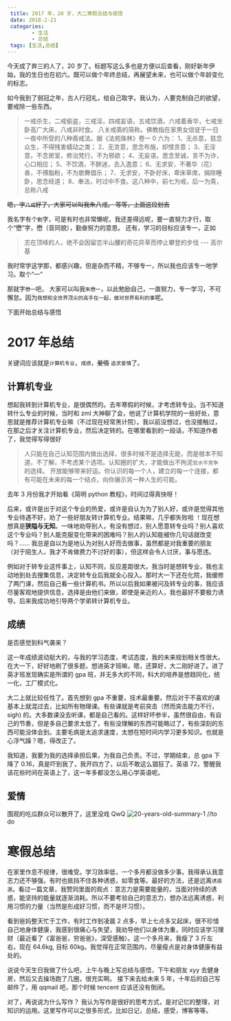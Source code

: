 ```yaml
---
 title: 2017 年，20 岁，大二寒假总结与感悟
 date: 2018-2-21
 categories: 
		- 生活
		- 总结
 tags: [生活,总结]
---
```


今天成了奔三的人了，20 岁了。标题写这么多也是方便以后查看，刚好新年伊始，我的生日也在初六。既可以做个年终总结，再展望未来，也可以做个年龄变化的标志。
<!-- more -->
如今我到了弱冠之年，古人行冠礼，给自己取字。我认为，人要克制自己的欲望，要戒除一些东西。

>一戒杀生，二戒偷盗，三戒淫，四戒妄语，五戒饮酒，六戒着香华，七戒坐卧高广大床，八戒非时食。 八关戒斋的简称。佛教指在家男女信徒于一日一夜中所受的八种斋戒法。据《法苑珠林》卷一 0 六为： 1、无杀意，慈念众生，不得残害蠕动之类； 2、无贪意，思念布施，却悭贪意； 3、无淫意，不念房室，修治梵行，不为邪欲； 4、无妄语，思念至诚，言不为诈，心口相应； 5、不饮酒，不醉迷，去入逸意； 6、无求安，不著华（花）香，不傅脂粉，不为歌舞倡乐； 7、无求安，不卧好床，卑床草席，捐除睡卧，思念经道； 8、奉法，时过中不食。这八种中，前七为戒，后一为斋，总称八戒

~~嗯，字`八戒`好了，大家可以叫我朱八戒。 等等，上面这段划去~~

我名字有个`勤`字，可是有时也非常懒呢，我还差得远呢，要一直努力才行，取个“懋”字，懋（音同貌），勤奋努力的意思。
还有，学习的目标应该专一，正如
>志在顶峰的人，绝不会因留恋半山腰的奇花异草而停止攀登的步伐  --- 高尔基

我时常学这学那，都感兴趣，但是杂而不精，不够专一，所以我也应该专一地学习。取个“一”

那就字`懋一`吧， 大家可以叫我`朱懋一`，以此勉励自己，一直努力，专一学习，不可懈怠。因为`我想和全世界顶尖的高手在一起，做对世界有利的事`呢。

下面开始总结与感悟

# 2017 年总结
关键词应该就是`计算机专业`，`成绩`，~~爱情~~ `追求爱情`了。

## 计算机专业
想起我转到计算机专业，是很偶然的。去年寒假的时候，才考虑转专业。当不知道转什么专业的时候，当时和 zml 大神聊了会，他说了计算机学院的一些好处，意思就是推荐计算机专业嘛（不过现在经常黑计院）。我以前没想过，也没接触过，在那之后才关注计算机专业，然后决定转的。在哪里看到的一段话，不知道作者了，我觉得写得很好
>人只能在自己认知范围内做出选择，很多时候不是选择无能，而是根本不知道，不了解，不考虑某个选项。认知圈的扩大，才能做出不拘泥`低水平竞争`的选择。
开放能够带来好运。你认识的每一个人，建立的每一个连接，都有可能在未来的每一个结点，向你展示另一种人生的可能。

去年 3 月份我才开始看《简明 python 教程》，时间过得真快呀！

后来，或许是出于对这个专业的热爱，或许是自认为为了别人好，或许是觉得其他专业待遇不好，劝了一些好朋友转计算机专业。结果嘛，几乎都失败啦 ！现在想想真是**狭隘与无知**。一味地劝导别人，有没有想过，别人愿意转专业吗？别人喜欢这个专业吗？别人能克服变化带来的困难吗？别人的认知能被你几句话就改变吗？...... 我总是自以为是地认为对别人好而去做事，虽然都是对我重要的朋友（对于陌生人，我才不肯做费力不讨好的事），但这样会令人讨厌，事与愿违。

例如对于转专业这件事上，认知不同，反应差距很大。我当时是想转专业，我也主动地到处去搜集信息，决定转专业后我就全心投入。那时大一下还在化院，我缓修了两门课，然后自己看一些计算机书。所以以后我如果被问及转专业的事，我应该尽量客观地提供信息，选择是由他们来做，即使是亲近的人，我也最好不要极力诱导。后来我成功地引导两个学弟转计算机专业。

## 成绩
是否感觉到科气袭来？

这一年成绩波动挺大的，与我的学习态度，考试态度，我的未来规划相关性很大。在大一下，好好地刷了很多题，想进英才班嘛，嗯，还算好，大二刚好进了。进了英才班发现确实是所谓的 gpa 班，并无多大的不同，科大的培养是想趋同化，统一化，工厂模式化。

大二上就比较任性了。首先想到 gpa 不重要，技术最重要。然后对于不喜欢的课基本上就混过去，比如所有物理课。有些课就是考前突击（然而突击能力不行，sigh) 的。大多数课没去听课，都是自己看的。这样好坏参半，虽然很自由，有自己的节奏，但是多自己要求太低了，有些没理解的东西可能略过了，有些深刻的东西可能没体会到。主要毛病是太追求速度，太想在短时间内学习更多知识。也就是心浮气躁？嗯，得改正了。

我知道，我要为我的选择承担后果，为我自己负责。不过，学期结束，总 gpa 下降了 0.16，真是吓到我了，我开四方了，以后不敢这么猖狂了。英语 72，警醒我该花些时间在英语上了，这一年多都没怎么用心学英语呢。

## 爱情
围观的吃瓜群众可以散开了，这里没戏 QwQ
![20-years-old-summary-1](https://raw.githubusercontent.com/mbinary/mbinary.github.io/hexo/source/images/20-years-old-summary-1.png)
//to do


# 寒假总结
在家里作息不规律，很难受。学习效率低，一个多月都没做多少事。我得承认我意志力还不够强，有时也抵挡不住各种诱惑，如零食等。最好的方法，还是远离`诱惑源`。看过一篇文章，我赞同里面的观点：意志力是需要能量的，当面对持续的诱惑，能坚持的能量就逐渐消耗。所以不要考验自己的意志力，想办法远离诱惑，利用习惯的力量（当然是形成好习惯，而不是坏习惯）。

看到爸妈整天忙于工作，有时工作到凌晨 2 点多，早上七点多又起床，很不珍惜自己地身体健康，我感到很痛心与失望，我劝导他们以身体为重，同时应该学习理财（最近看了《富爸爸，穷爸爸》，深受感触）。这一个多月来，我瘦了 3 斤左右，现在 64.6kg, 目标 60kg。我觉得在正常范围内，尽量瘦点是对身体健康有益处的。



说说今天生日我做了什么吧，上午与晚上写总结与感悟，下午和朋友 xyy 去健身房，然后又去操场跑了几圈，很充实啊。
接下来去给未来 5 年，十年后的自己写邮件了，用 qqmail 吧，那个时候 tencent 应该还没有倒闭。


对了，再说说为什么写作？ 我认为写作是很好的思考方式，是对记忆的整理，对知识的运用。这里写作可以之很多形式，比如日记，总结，感受，博客等等。
